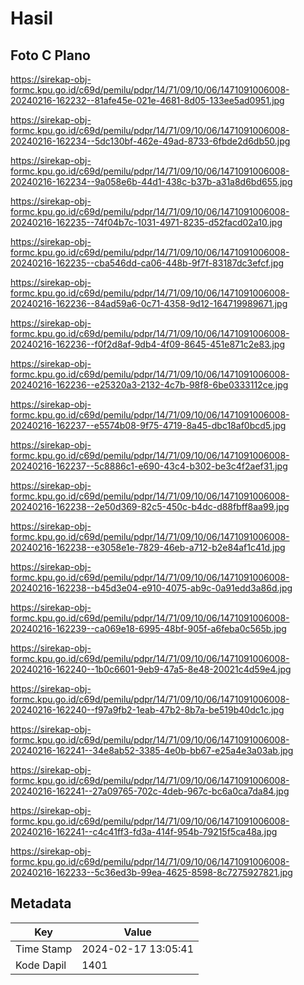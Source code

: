 # Hasil

## Foto C Plano

https://sirekap-obj-formc.kpu.go.id/c69d/pemilu/pdpr/14/71/09/10/06/1471091006008-20240216-162232--81afe45e-021e-4681-8d05-133ee5ad0951.jpg

https://sirekap-obj-formc.kpu.go.id/c69d/pemilu/pdpr/14/71/09/10/06/1471091006008-20240216-162234--5dc130bf-462e-49ad-8733-6fbde2d6db50.jpg

https://sirekap-obj-formc.kpu.go.id/c69d/pemilu/pdpr/14/71/09/10/06/1471091006008-20240216-162234--9a058e6b-44d1-438c-b37b-a31a8d6bd655.jpg

https://sirekap-obj-formc.kpu.go.id/c69d/pemilu/pdpr/14/71/09/10/06/1471091006008-20240216-162235--74f04b7c-1031-4971-8235-d52facd02a10.jpg

https://sirekap-obj-formc.kpu.go.id/c69d/pemilu/pdpr/14/71/09/10/06/1471091006008-20240216-162235--cba546dd-ca06-448b-9f7f-83187dc3efcf.jpg

https://sirekap-obj-formc.kpu.go.id/c69d/pemilu/pdpr/14/71/09/10/06/1471091006008-20240216-162236--84ad59a6-0c71-4358-9d12-164719989671.jpg

https://sirekap-obj-formc.kpu.go.id/c69d/pemilu/pdpr/14/71/09/10/06/1471091006008-20240216-162236--f0f2d8af-9db4-4f09-8645-451e871c2e83.jpg

https://sirekap-obj-formc.kpu.go.id/c69d/pemilu/pdpr/14/71/09/10/06/1471091006008-20240216-162236--e25320a3-2132-4c7b-98f8-6be0333112ce.jpg

https://sirekap-obj-formc.kpu.go.id/c69d/pemilu/pdpr/14/71/09/10/06/1471091006008-20240216-162237--e5574b08-9f75-4719-8a45-dbc18af0bcd5.jpg

https://sirekap-obj-formc.kpu.go.id/c69d/pemilu/pdpr/14/71/09/10/06/1471091006008-20240216-162237--5c8886c1-e690-43c4-b302-be3c4f2aef31.jpg

https://sirekap-obj-formc.kpu.go.id/c69d/pemilu/pdpr/14/71/09/10/06/1471091006008-20240216-162238--2e50d369-82c5-450c-b4dc-d88fbff8aa99.jpg

https://sirekap-obj-formc.kpu.go.id/c69d/pemilu/pdpr/14/71/09/10/06/1471091006008-20240216-162238--e3058e1e-7829-46eb-a712-b2e84af1c41d.jpg

https://sirekap-obj-formc.kpu.go.id/c69d/pemilu/pdpr/14/71/09/10/06/1471091006008-20240216-162238--b45d3e04-e910-4075-ab9c-0a91edd3a86d.jpg

https://sirekap-obj-formc.kpu.go.id/c69d/pemilu/pdpr/14/71/09/10/06/1471091006008-20240216-162239--ca069e18-6995-48bf-905f-a6feba0c565b.jpg

https://sirekap-obj-formc.kpu.go.id/c69d/pemilu/pdpr/14/71/09/10/06/1471091006008-20240216-162240--1b0c6601-9eb9-47a5-8e48-20021c4d59e4.jpg

https://sirekap-obj-formc.kpu.go.id/c69d/pemilu/pdpr/14/71/09/10/06/1471091006008-20240216-162240--f97a9fb2-1eab-47b2-8b7a-be519b40dc1c.jpg

https://sirekap-obj-formc.kpu.go.id/c69d/pemilu/pdpr/14/71/09/10/06/1471091006008-20240216-162241--34e8ab52-3385-4e0b-bb67-e25a4e3a03ab.jpg

https://sirekap-obj-formc.kpu.go.id/c69d/pemilu/pdpr/14/71/09/10/06/1471091006008-20240216-162241--27a09765-702c-4deb-967c-bc6a0ca7da84.jpg

https://sirekap-obj-formc.kpu.go.id/c69d/pemilu/pdpr/14/71/09/10/06/1471091006008-20240216-162241--c4c41ff3-fd3a-414f-954b-79215f5ca48a.jpg

https://sirekap-obj-formc.kpu.go.id/c69d/pemilu/pdpr/14/71/09/10/06/1471091006008-20240216-162233--5c36ed3b-99ea-4625-8598-8c7275927821.jpg


## Metadata

| Key        | Value               |
| ---------- | ------------------- |
| Time Stamp | 2024-02-17 13:05:41 |
| Kode Dapil | 1401                |



